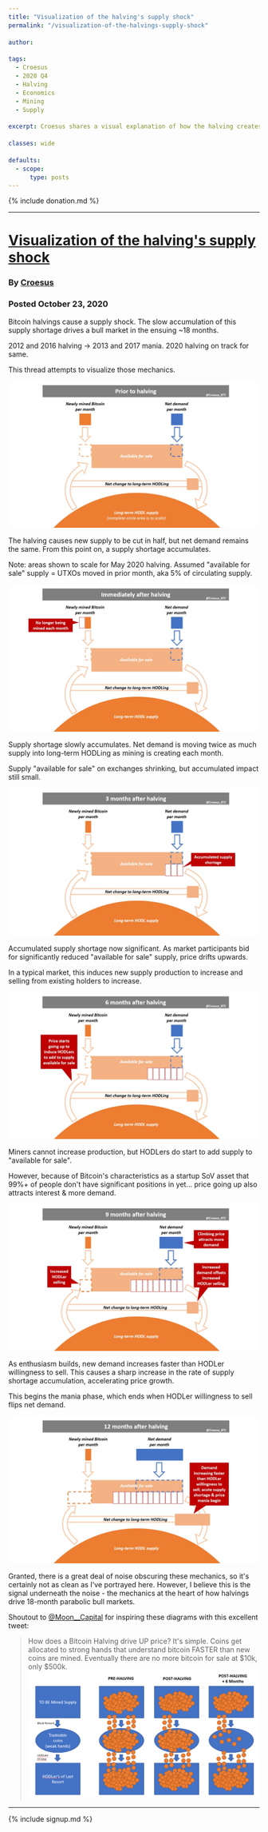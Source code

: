 ```yaml
---
title: "Visualization of the halving's supply shock"
permalink: "/visualization-of-the-halvings-supply-shock"

author: 

tags:
  - Croesus
  - 2020 Q4
  - Halving
  - Economics
  - Mining
  - Supply

excerpt: Croesus shares a visual explanation of how the halving creates a supply shock on Bitcoin. Posted October 23, 2020.

classes: wide

defaults:
  - scope:
      type: posts
---
```


{% include donation.md %}

***

# [Visualization of the halving's supply shock](https://twitter.com/Croesus_BTC/status/1319734166557081600)
### By [Croesus](https://twitter.com/Croesus_BTC)
### Posted October 23, 2020

Bitcoin halvings cause a supply shock.  The slow accumulation of this supply shortage drives a bull market in the ensuing ~18 months.  

2012 and 2016 halving -> 2013 and 2017 mania.  2020 halving on track for same.

This thread attempts to visualize those mechanics.

![](/assets/images/2020/m10/c1.jpg)

The halving causes new supply to be cut in half, but net demand remains the same.  From this point on, a supply shortage accumulates.

Note: areas shown to scale for May 2020 halving.  Assumed "available for sale" supply = UTXOs moved in prior month, aka 5% of circulating supply.

![](/assets/images/2020/m10/c2.jpg)

Supply shortage slowly accumulates.  Net demand is moving twice as much supply into long-term HODLing as mining is creating each month.  

Supply "available for sale" on exchanges shrinking, but accumulated impact still small.

![](/assets/images/2020/m10/c3.jpg)

Accumulated supply shortage now significant.  As market participants bid for significantly reduced "available for sale" supply, price drifts upwards.

In a typical market, this induces new supply production to increase and selling from existing holders to increase.

![](/assets/images/2020/m10/c4.jpg)

Miners cannot increase production, but HODLers do start to add supply to "available for sale".

However, because of Bitcoin's characteristics as a startup SoV asset that 99%+ of people don't have significant positions in yet... price going up also attracts interest & more demand.

![](/assets/images/2020/m10/c5.jpg)

As enthusiasm builds, new demand increases faster than HODLer willingness to sell.  This causes a sharp increase in the rate of supply shortage accumulation, accelerating price growth.

This begins the mania phase, which ends when HODLer willingness to sell flips net demand.

![](/assets/images/2020/m10/c6.jpg)

Granted, there is a great deal of noise obscuring these mechanics, so it's certainly not as clean as I've portrayed here.  However, I believe this is the signal underneath the noise - the mechanics at the heart of how halvings drive 18-month parabolic bull markets.


Shoutout to [@Moon__Capital](https://twitter.com/Moon__Capital/status/1314197544239497216) for inspiring these diagrams with this excellent tweet:

> How does a Bitcoin Halving drive UP price? It's simple. Coins get allocated to strong hands that understand bitcoin FASTER than new coins are mined. Eventually there are no more bitcoin for sale at $10k, only $500k.
> ![](/assets/images/2020/m10/c7.png)



***

{% include signup.md %}